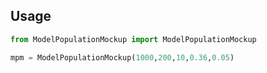 
## Usage

```python
from ModelPopulationMockup import ModelPopulationMockup

mpm = ModelPopulationMockup(1000,200,10,0.36,0.05)
```
